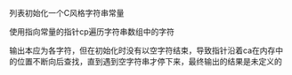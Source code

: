 列表初始化一个C风格字符串常量

使用指向常量的指针cp遍历字符串数组中的字符

输出本应为各字符，但在初始化时没有以空字符结束，导致指针沿着ca在内存中的位置不断向后查找，直到遇到空字符串才停下来，最终输出的结果是未定义的